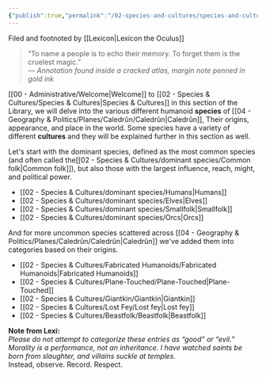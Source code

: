 ```yaml
---
{"publish":true,"permalink":"/02-species-and-cultures/species-and-cultures/"}
---
```


Filed and footnoted by [[Lexicon\|Lexicon the Oculus]]
>“To name a people is to echo their memory. To forget them is the cruelest magic.”  
— _Annotation found inside a cracked atlas, margin note penned in gold ink_

[[00 - Administrative/Welcome\|Welcome]] to [[02 - Species & Cultures/Species & Cultures\|Species & Cultures]] in this section of the Library, we will delve into the various different humanoid **species** of [[04 - Geography & Politics/Planes/Caledrûn/Caledrûn\|Caledrûn]], Their origins, appearance, and place in the world. Some species have a variety of different **cultures** and they will be explained further in this section as well.

Let's start with the dominant species, defined as the most common species (and often called the[[02 - Species & Cultures/dominant species/Common folk\|Common folk]]), but also those with the largest influence, reach, might, and political power.
- [[02 - Species & Cultures/dominant species/Humans\|Humans]]
- [[02 - Species & Cultures/dominant species/Elves\|Elves]]
- [[02 - Species & Cultures/dominant species/Smallfolk\|Smallfolk]]
- [[02 - Species & Cultures/dominant species/Orcs\|Orcs]]

And for more uncommon species scattered across [[04 - Geography & Politics/Planes/Caledrûn/Caledrûn\|Caledrûn]] we've added them into categories  based on their origins. 

- [[02 - Species & Cultures/Fabricated Humanoids/Fabricated Humanoids\|Fabricated Humanoids]]
- [[02 - Species & Cultures/Plane-Touched/Plane-Touched\|Plane-Touched]]
- [[02 - Species & Cultures/Giantkin/Giantkin\|Giantkin]]
- [[02 - Species & Cultures/Lost Fey/Lost fey\|Lost fey]]
- [[02 - Species & Cultures/Beastfolk/Beastfolk\|Beastfolk]]

**Note from Lexi:**  
_Please do not attempt to categorize these entries as “good” or “evil.”  
Morality is a performance, not an inheritance. I have watched saints be born from slaughter, and villains suckle at temples._  
Instead, observe. Record. Respect.